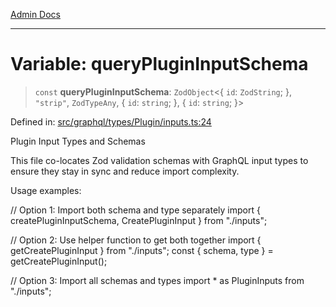 [Admin Docs](/)

***

# Variable: queryPluginInputSchema

> `const` **queryPluginInputSchema**: `ZodObject`\<\{ `id`: `ZodString`; \}, `"strip"`, `ZodTypeAny`, \{ `id`: `string`; \}, \{ `id`: `string`; \}\>

Defined in: [src/graphql/types/Plugin/inputs.ts:24](https://github.com/Sourya07/talawa-api/blob/ead7a48e0174153214ee7311f8b242ee1c1a12ca/src/graphql/types/Plugin/inputs.ts#L24)

Plugin Input Types and Schemas

This file co-locates Zod validation schemas with GraphQL input types to ensure
they stay in sync and reduce import complexity.

Usage examples:

// Option 1: Import both schema and type separately
import { createPluginInputSchema, CreatePluginInput } from "./inputs";

// Option 2: Use helper function to get both together
import { getCreatePluginInput } from "./inputs";
const { schema, type } = getCreatePluginInput();

// Option 3: Import all schemas and types
import * as PluginInputs from "./inputs";
